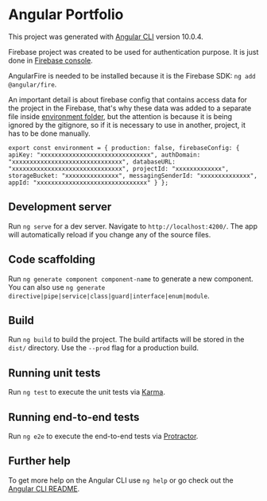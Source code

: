 # Angular Portfolio

This project was generated with [Angular CLI](https://github.com/angular/angular-cli) version 10.0.4.

Firebase project was created to be used for authentication purpose. It is just done in [Firebase console](https://console.firebase.google.com/).

AngularFire is needed to be installed because it is the Firebase SDK: `ng add @angular/fire`.

An important detail is about firebase config that contains access data for the project in the Firebase, that's why these data was added to a separate file inside [environment folder](src/environments/firebaseConfig.ts), but the attention is because it is being ignored by the gitignore, so if it is necessary to use in another, project, it has to be done manually.

`export const environment = {
   production: false,
   firebaseConfig: {
     apiKey: "xxxxxxxxxxxxxxxxxxxxxxxxxxxxxxx",
     authDomain: "xxxxxxxxxxxxxxxxxxxxxxxxxxxxxxx",
     databaseURL: "xxxxxxxxxxxxxxxxxxxxxxxxxxxxxxx",
     projectId: "xxxxxxxxxxxxx",
     storageBucket: "xxxxxxxxxxxxxxx",
     messagingSenderId: "xxxxxxxxxxxxxx",
     appId: "xxxxxxxxxxxxxxxxxxxxxxxxxxxxxxx"
   }
 };`


## Development server

Run `ng serve` for a dev server. Navigate to `http://localhost:4200/`. The app will automatically reload if you change any of the source files.

## Code scaffolding

Run `ng generate component component-name` to generate a new component. You can also use `ng generate directive|pipe|service|class|guard|interface|enum|module`.

## Build

Run `ng build` to build the project. The build artifacts will be stored in the `dist/` directory. Use the `--prod` flag for a production build.

## Running unit tests

Run `ng test` to execute the unit tests via [Karma](https://karma-runner.github.io).

## Running end-to-end tests

Run `ng e2e` to execute the end-to-end tests via [Protractor](http://www.protractortest.org/).

## Further help

To get more help on the Angular CLI use `ng help` or go check out the [Angular CLI README](https://github.com/angular/angular-cli/blob/master/README.md).

